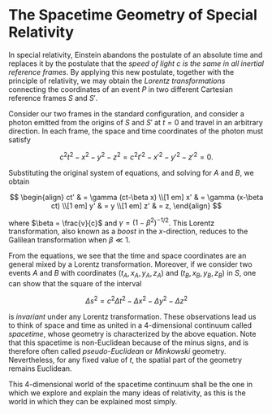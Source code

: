 # The Spacetime Geometry of Special Relativity

In special relativity, Einstein abandons the postulate of an absolute time and replaces it by the postulate that the *speed of light* $c$ *is the same in all inertial reference frames*. By applying this new postulate, together with the principle of relativity, we may obtain the *Lorentz transformations* connecting the coordinates of an event $P$ in two different Cartesian reference frames $S$ and $S'$.

Consider our two frames in the standard configuration, and consider a photon emitted from the origins of $S$ and $S'$ at $t = 0$ and travel in an arbitrary direction. In each frame, the space and time coordinates of the photon must satisfy

$$
c^{2}t^{2}-x^{2}-y^{2}-z^{2}= c^{2}t'^{2}-x'^{2}-y'^{2}-z'^{2}= 0.
$$

Substituting the original system of equations, and solving for $A$ and $B$, we obtain

$$
\begin{align}
ct' & = \gamma (ct-\beta x) \\[1 em]
x' & = \gamma (x-\beta ct) \\[1 em]
y' & = y \\[1 em]
z' & = z,
\end{align}
$$

where $\beta = \frac{v}{c}$ and $\gamma = (1-\beta^{2})^{-1/2}$. This Lorentz transformation, also known as a *boost* in the $x$-direction, reduces to the Galilean transformation when $\beta \ll1$.

From the equations, we see that the time and space coordinates are an general mixed by a Lorentz transformation. Moreover, if we consider two events $A$ and $B$ with coordinates $(t_{A}, x_{A}, y_{A}, z_{A})$ and $(t_{B}, x_{B}, y_{B}, z_{B})$ in $S$, one can show that the square of the interval

$$
\Delta s^{2}= c^{2}\Delta t^{2}-\Delta x^{2}-\Delta y^{2}-\Delta z^{2}
$$

is *invariant* under any Lorentz transformation. These observations lead us to think of space and time as united in a 4-dimensional continuum called *spacetime*, whose geometry is characterized by the above equation. Note that this spacetime is non-Euclidean because of the minus signs, and is therefore often called *pseudo-Euclidean* or *Minkowski* geometry. Nevertheless, for any fixed value of $t$, the spatial part of the geometry remains Euclidean.

This 4-dimensional world of the spacetime continuum shall be the one in which we explore and explain the many ideas of relativity, as this is the world in which they can be explained most simply.